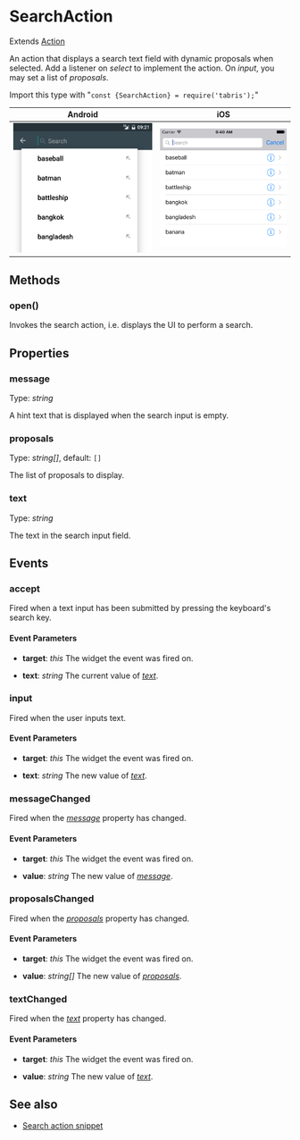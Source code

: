 ---
---
# SearchAction

Extends [Action](Action.md)

An action that displays a search text field with dynamic proposals when selected. Add a listener on *select* to implement the action. On *input*, you may set a list of *proposals*.

Import this type with "`const {SearchAction} = require('tabris');`"

Android | iOS
--- | ---
![SearchAction on Android](img/android/SearchAction.png) | ![SearchAction on iOS](img/ios/SearchAction.png)

## Methods

### open()


Invokes the search action, i.e. displays the UI to perform a search.


## Properties

### message


Type: *string*

A hint text that is displayed when the search input is empty.

### proposals


Type: *string[]*, default: `[]`

The list of proposals to display.

### text


Type: *string*

The text in the search input field.


## Events

### accept

Fired when a text input has been submitted by pressing the keyboard's search key.

#### Event Parameters 
- **target**: *this*
    The widget the event was fired on.

- **text**: *string*
    The current value of *[text](#text)*.


### input

Fired when the user inputs text.

#### Event Parameters 
- **target**: *this*
    The widget the event was fired on.

- **text**: *string*
    The new value of *[text](#text)*.


### messageChanged

Fired when the [*message*](#message) property has changed.

#### Event Parameters 
- **target**: *this*
    The widget the event was fired on.

- **value**: *string*
    The new value of [*message*](#message).


### proposalsChanged

Fired when the [*proposals*](#proposals) property has changed.

#### Event Parameters 
- **target**: *this*
    The widget the event was fired on.

- **value**: *string[]*
    The new value of [*proposals*](#proposals).


### textChanged

Fired when the [*text*](#text) property has changed.

#### Event Parameters 
- **target**: *this*
    The widget the event was fired on.

- **value**: *string*
    The new value of [*text*](#text).





## See also

- [Search action snippet](https://github.com/eclipsesource/tabris-js/tree/v2.4.0/snippets/navigationview-searchaction.js)
